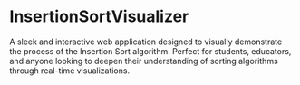 # InsertionSortVisualizer
A sleek and interactive web application designed to visually demonstrate the process of the Insertion Sort algorithm. Perfect for students, educators, and anyone looking to deepen their understanding of sorting algorithms through real-time visualizations.
